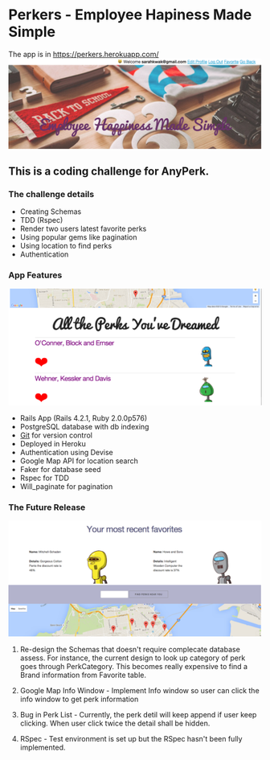 # Perkers - Employee Hapiness Made Simple
The app is in https://perkers.herokuapp.com/
![Alt Main Page](https://github.com/sarahkwak/Perkers/blob/master/app/assets/images/hero.png)

## This is a coding challenge for AnyPerk. 
### The challenge details 
- Creating Schemas
- TDD (Rspec)
- Render two users latest favorite perks
- Using popular gems like pagination
- Using location to find perks 
- Authentication 

### App Features

![Alt List](https://github.com/sarahkwak/Perkers/blob/master/app/assets/images/list.png)

- Rails App (Rails 4.2.1, Ruby 2.0.0p576)
- PostgreSQL database with db indexing
- [Git](https://github.com/sarahkwak/Perkers) for version control 
- Deployed in Heroku
- Authentication using Devise
- Google Map API for location search
- Faker for database seed
- Rspec for TDD
- Will_paginate for pagination 

### The Future Release

![Alt Main Page](https://github.com/sarahkwak/Perkers/blob/master/app/assets/images/middle.png)

1. Re-design the Schemas that doesn't require complecate database assess. For instance, the current design to look up category of perk goes through PerkCategory. This becomes really expensive to find a Brand information from Favorite table.

2. Google Map Info Window - Implement Info window so user can click the info window to get perk information

3. Bug in Perk List - Currently, the perk detil will keep append if user keep clicking. When user click twice the detail shall be hidden.

4. RSpec - Test environment is set up but the RSpec hasn't been fully implemented. 
